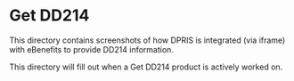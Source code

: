 # Get DD214

This directory contains screenshots of how DPRIS is integrated (via iframe) with eBenefits to provide DD214 information.

This directory will fill out when a Get DD214 product is actively worked on.